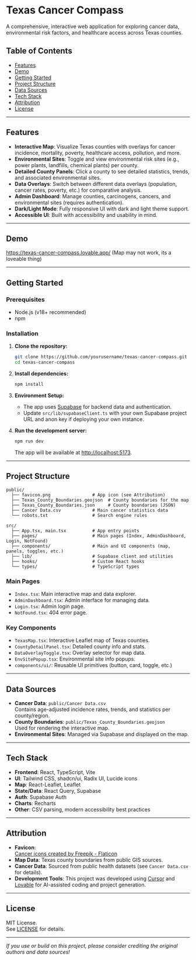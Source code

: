 # Texas Cancer Compass

A comprehensive, interactive web application for exploring cancer data, environmental risk factors, and healthcare access across Texas counties.

## Table of Contents

- [Features](#features)
- [Demo](#demo)
- [Getting Started](#getting-started)
- [Project Structure](#project-structure)
- [Data Sources](#data-sources)
- [Tech Stack](#tech-stack)
- [Attribution](#attribution)
- [License](#license)

---

## Features

- **Interactive Map**: Visualize Texas counties with overlays for cancer incidence, mortality, poverty, healthcare access, pollution, and more.
- **Environmental Sites**: Toggle and view environmental risk sites (e.g., power plants, landfills, chemical plants) per county.
- **Detailed County Panels**: Click a county to see detailed statistics, trends, and associated environmental sites.
- **Data Overlays**: Switch between different data overlays (population, cancer rates, poverty, etc.) for comparative analysis.
- **Admin Dashboard**: Manage counties, carcinogens, cancers, and environmental sites (requires authentication).
- **Dark/Light Mode**: Fully responsive UI with dark and light theme support.
- **Accessible UI**: Built with accessibility and usability in mind.

---

## Demo

https://texas-cancer-compass.lovable.app/ (Map may not work, its a loveable thing)

---

## Getting Started

### Prerequisites

- Node.js (v18+ recommended)
- npm

### Installation

1. **Clone the repository:**
   ```bash
   git clone https://github.com/yourusername/texas-cancer-compass.git
   cd texas-cancer-compass
   ```

2. **Install dependencies:**
   ```bash
   npm install
   ```

3. **Environment Setup:**
   - The app uses [Supabase](https://supabase.com/) for backend data and authentication.
   - Update `src/lib/supabaseClient.ts` with your own Supabase project URL and anon key if deploying your own instance.

4. **Run the development server:**
   ```bash
   npm run dev
   ```
   The app will be available at [http://localhost:5173](http://localhost:5173).

---

## Project Structure

```
public/
  ├── favicon.png                # App icon (see Attribution)
  ├── Texas_County_Boundaries.geojson  # County boundaries for the map
  ├── Texas_County_Boundaries.json     # County boundaries (JSON)
  ├── Cancer Data.csv            # Main cancer statistics data
  └── robots.txt                 # Search engine rules

src/
  ├── App.tsx, main.tsx          # App entry points
  ├── pages/                     # Main pages (Index, AdminDashboard, Login, NotFound)
  ├── components/                # Main and UI components (map, panels, toggles, etc.)
  ├── lib/                       # Supabase client and utilities
  ├── hooks/                     # Custom React hooks
  └── types/                     # TypeScript types
```

### Main Pages

- `Index.tsx`: Main interactive map and data explorer.
- `AdminDashboard.tsx`: Admin interface for managing data.
- `Login.tsx`: Admin login page.
- `NotFound.tsx`: 404 error page.

### Key Components

- `TexasMap.tsx`: Interactive Leaflet map of Texas counties.
- `CountyDetailPanel.tsx`: Detailed county info and stats.
- `DataOverlayToggle.tsx`: Overlay selector for map data.
- `EnvSitePopup.tsx`: Environmental site info popups.
- `components/ui/`: Reusable UI primitives (button, card, toggle, etc.)

---

## Data Sources

- **Cancer Data**: `public/Cancer Data.csv`  
  Contains age-adjusted incidence rates, trends, and statistics per county/region.
- **County Boundaries**: `public/Texas_County_Boundaries.geojson`  
  Used for rendering the interactive map.
- **Environmental Sites**: Managed via Supabase and displayed on the map.

---

## Tech Stack

- **Frontend**: React, TypeScript, Vite
- **UI**: Tailwind CSS, shadcn/ui, Radix UI, Lucide icons
- **Map**: React-Leaflet, Leaflet
- **State/Data**: React Query, Supabase
- **Auth**: Supabase Auth
- **Charts**: Recharts
- **Other**: CSV parsing, modern accessibility best practices

---

## Attribution

- **Favicon**:  
  <a href="https://www.flaticon.com/free-icons/cancer" title="cancer icons">Cancer icons created by Freepik - Flaticon</a>
- **Map Data**: Texas county boundaries from public GIS sources.
- **Cancer Data**: Sourced from public health datasets (see `Cancer Data.csv` for details).
- **Development Tools**: This project was developed using [Cursor](https://www.cursor.so/) and [Lovable](https://lovable.dev/) for AI-assisted coding and project generation.

---

## License

MIT License.  
See [LICENSE](LICENSE) for details.

---

_If you use or build on this project, please consider crediting the original authors and data sources!_
